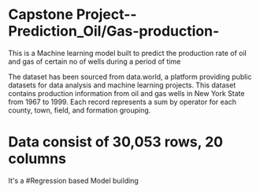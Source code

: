 # Capstone Project--Prediction_Oil/Gas-production-

This is a Machine learning model built to predict the production rate of oil and gas of certain no of wells during a period of time

The dataset has been sourced from data.world, a   platform providing public datasets for data analysis and machine learning projects.
This dataset contains production information from oil and gas wells in New York State from 1967 to 1999. Each record represents a sum by operator for each county, town, field, and formation grouping.

# Data consist of 30,053 rows, 20 columns

It's a #Regression based Model building 

